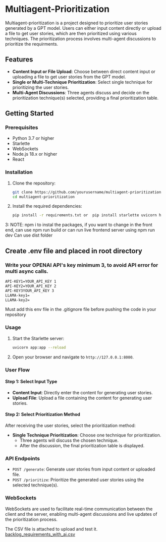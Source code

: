 # Multiagent-Prioritization

Multiagent-prioritization is a project designed to prioritize user stories generated by a GPT model. Users can either input content directly or upload a file to get user stories, which are then prioritized using various techniques. The prioritization process involves multi-agent discussions to prioritize the requirments. 
## Features

- **Content Input or File Upload**: Choose between direct content input or uploading a file to get user stories from the GPT model.
- **Single or Multi-Technique Prioritization**: Select single technique for prioritizing the user stories.
- **Multi-Agent Discussions**: Three agents discuss and decide on the prioritization technique(s) selected, providing a final prioritization table.

## Getting Started

### Prerequisites

- Python 3.7 or higher
- Starlette
- WebSockets
- Node.js 18.x or higher
- React 

### Installation

1. Clone the repository:
    ```bash
    git clone https://github.com/yourusername/multiagent-prioritization.git OR the repo address 
    cd multiagent-prioritization
    ```

2. Install the required dependencies:
    ```bash
    pip install -r requirements.txt or  pip install starlette uvicorn httpx python-dotenv streamlit python-multipart
    ```
3: NOTE: npm i to instal the packages, if you want to change in the front end, can use npm run build or can run live frontend server using npm run dev
   Can use dist folder 

## Create .env file and placed in root directory 

### Write your OPENAI API's key minimum 3, to avoid API error for multi async calls.
```bash
API-KEY1=YOUR_API_KEY 1  
API-KEY2=YOUR_API_KEY 2
API-KEY3YOUR_API_KEY 3
LLAMA-key1=
LLAMA-key2=
```

Must add this env file in the .gitignore file before pushing the code in your repository


### Usage

1. Start the Starlette server:
    ```bash
    uvicorn app:app --reload
    ```

2. Open your browser and navigate to `http://127.0.0.1:8000`.

### User Flow

#### Step 1: Select Input Type

- **Content Input**: Directly enter the content for generating user stories.
- **Upload File**: Upload a file containing the content for generating user stories.

#### Step 2: Select Prioritization Method

After receiving the user stories, select the prioritization method:

- **Single Technique Prioritization**: Choose one technique for prioritization.
  - Three agents will discuss the chosen technique.
  - After the discussion, the final prioritization table is displayed.


### API Endpoints

- `POST /generate`: Generate user stories from input content or uploaded file.
- `POST /prioritize`: Prioritize the generated user stories using the selected technique(s).

### WebSockets

WebSockets are used to facilitate real-time communication between the client and the server, enabling multi-agent discussions and live updates of the prioritization process.

The CSV file is attached to upload and test it. 
[backlog_requirements_with_ai.csv](https://github.com/user-attachments/files/15751077/backlog_requirements_with_ai.csv)

